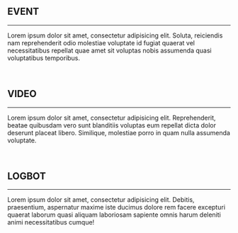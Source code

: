 ## EVENT

----

Lorem ipsum dolor sit amet, consectetur adipisicing elit. Soluta, reiciendis nam reprehenderit odio molestiae voluptate id fugiat quaerat vel necessitatibus repellat quae amet sit voluptas nobis assumenda quasi voluptatibus temporibus.

<br/>

## VIDEO

----

Lorem ipsum dolor sit amet, consectetur adipisicing elit. Reprehenderit, beatae quibusdam vero sunt blanditiis voluptas eum repellat dicta dolor deserunt placeat libero. Similique, molestiae porro in quam nulla assumenda voluptate.

<br/>

## LOGBOT

-----

Lorem ipsum dolor sit amet, consectetur adipisicing elit. Debitis, praesentium, aspernatur maxime iste ducimus dolore rem facere excepturi quaerat laborum quasi aliquam laboriosam sapiente omnis harum deleniti animi necessitatibus cumque!